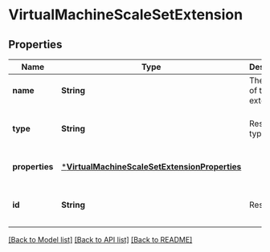 # VirtualMachineScaleSetExtension


## Properties
Name | Type | Description | Notes
------------ | ------------- | ------------- | -------------
**name** | **String** | The name of the extension. | [optional] [default to nothing]
**type** | **String** | Resource type | [optional] [readonly] [default to nothing]
**properties** | [***VirtualMachineScaleSetExtensionProperties**](VirtualMachineScaleSetExtensionProperties.md) |  | [optional] [default to nothing]
**id** | **String** | Resource Id | [optional] [readonly] [default to nothing]


[[Back to Model list]](../README.md#models) [[Back to API list]](../README.md#api-endpoints) [[Back to README]](../README.md)


